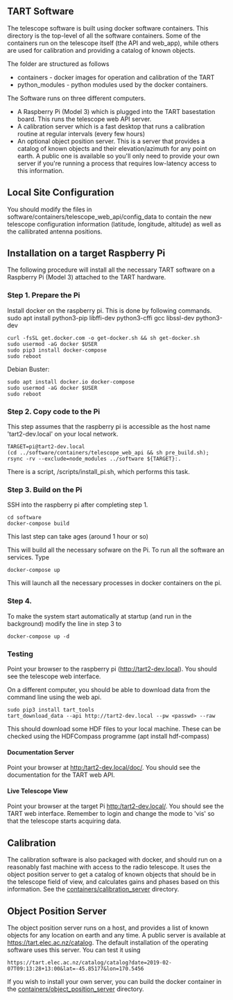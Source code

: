 ## TART Software

The telescope software is built using docker software containers. This directory is the top-level of all the software containers. Some of the containers run on the telescope itself (the API and web_app), while others are used for calibration and providing a catalog of known objects.

The folder are structured as follows

* containers - docker images for operation and calibration of the TART
* python_modules - python modules used by the docker containers.

The Software runs on three different computers. 

* A Raspberry Pi (Model 3) which is plugged into the TART basestation board. This runs the telescope web API server.
* A calibration server which is a fast desktop that runs a calibration routine at regular intervals (every few hours)
* An optional object position server. This is a server that provides a catalog of known objects and their elevation/azimuth for any point on earth. A public one is available so you'll only need to provide your own server if you're running a process that requires low-latency access to this information.


## Local Site Configuration

You should modify the files in software/containers/telescope_web_api/config_data to contain the new telescope configuration information (latitude, longitude, altitude) as 
well as the callibrated antenna positions.

## Installation on a target Raspberry Pi

The following procedure will install all the necessary TART software on a Raspberry Pi (Model 3) attached to the TART hardware.

### Step 1. Prepare the Pi

Install docker on the raspberry pi. This is done by following commands.
    sudo apt install python3-pip libffi-dev python3-cffi gcc libssl-dev python3-dev
    
    curl -fsSL get.docker.com -o get-docker.sh && sh get-docker.sh
    sudo usermod -aG docker $USER
    sudo pip3 install docker-compose
    sudo reboot
    
Debian Buster:

    sudo apt install docker.io docker-compose
    sudo usermod -aG docker $USER
    sudo reboot
    

### Step 2. Copy code to the Pi

This step assumes that the raspberry pi is accessible as the host name 'tart2-dev.local' on your local network.

    TARGET=pi@tart2-dev.local
    (cd ../software/containers/telescope_web_api && sh pre_build.sh);
    rsync -rv --exclude=node_modules ../software ${TARGET}:.
    
There is a script, /scripts/install_pi.sh, which performs this task.

### Step 3. Build on the Pi

SSH into the raspberry pi after completing step 1.

    cd software
    docker-compose build
This last step can take ages (around 1 hour or so)

This will build all the necessary sofware on the Pi. To run all the software an services. Type

    docker-compose up

This will launch all the necessary processes in docker containers on the pi.

### Step 4.

To make the system start automatically at startup (and run in the background) modify the line in step 3 to

    docker-compose up -d


### Testing

Point your browser to the raspberry pi (http://tart2-dev.local). You should see the telescope web interface. 

On a different computer, you should be able to download data from the command line using the web api.

    sudo pip3 install tart_tools
    tart_download_data --api http://tart2-dev.local --pw <passwd> --raw 
    
This should download some HDF files to your local machine. These can be checked using the HDFCompass programme (apt install hdf-compass)


#### Documentation Server

Point your browser at  [http:/tart2-dev.local/doc/](http:/tart2-dev.local/doc/). You should see the documentation for the TART web API. 

#### Live Telescope View

Point your browser at the target Pi [http:/tart2-dev.local/](http:/tart2-dev.local/). You should see the TART web interface. Remember to login and change the mode to 'vis' so that the telescope starts acquiring data.


## Calibration

The calibration software is also packaged with docker, and should run on a reasonably fast machine with access to the radio telescope. It uses the object position server to get a catalog of known objects that should be in the telescope field of view, and calculates gains and phases based on this information. See the [containers/calibration_server](containers/calibration_server/README.md) directory.

## Object Position Server

The object position server runs on a host, and provides a list of known objects for any location on earth and any time. A public server is available at https://tart.elec.ac.nz/catalog. The default installation of the operating software uses this server. You can test it using

    https://tart.elec.ac.nz/catalog/catalog?date=2019-02-07T09:13:28+13:00&lat=-45.85177&lon=170.5456

If you wish to install your own server, you can build the docker container in the [containers/object_position_server](containers/object_position_server/README.md) directory.
